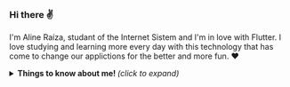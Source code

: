 ### Hi there ✌
I'm Aline Raíza, studant of the Internet Sistem and I'm in love with Flutter. I love studying and learning more every day with this technology that has come to change our applictions for the better and more fun. ❤

<details> 
  <summary> <b> Things to know about me! </b> <i> (click to expand) </summary>
   <h4 align="left"> 🛠 Languages and Tools:</h4>
    *Dart/Flutter <br>
    *Figma <br>
    *HTML5 <br>
    *Firebase <br>
    <h4 align="left"> 🤝How about we be a LinkedIn connection? https://www.linkedin.com/in/aline-raiza-rodrigues-marques/ </h4>
    
 </details>
  

<!--

